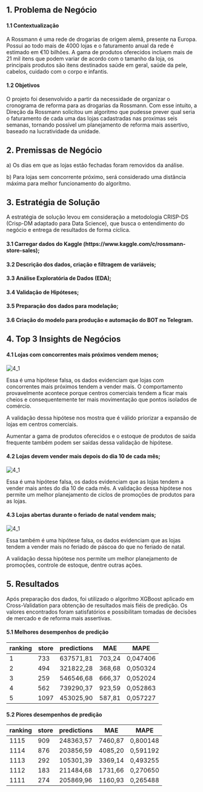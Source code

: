 <h2>1. Problema de Negócio</h2>
<h4>1.1 Contextualização</h4>
<p>A Rossmann é uma rede de drogarias de origem alemã, presente na Europa. Possui ao todo mais de 4000 lojas e o faturamento anual da rede é estimado em €10 bilhões. A gama de produtos oferecidos incluem mais de 21 mil itens que podem variar de acordo com o tamanho da loja, os principais produtos são itens destinados saúde em geral, saúde da pele, cabelos, cuidado com o corpo e infantis.</p>

<h4>1.2 Objetivos</h4>
<p>O projeto foi desenvolvido a partir da necessidade de organizar o cronograma de reforma para as drogarias da Rossmann. Com esse intuito, a Direção da Rossmann solicitou um algorítmo que pudesse prever qual seria o faturamento de cada uma das lojas cadastradas nas proximas seis semanas, tornando possível um planejamento de reforma mais assertivo, baseado na lucratividade da unidade.</p>

<h2>2. Premissas de Negócio</h2>
<p>a) Os dias em que as lojas estão fechadas foram removidos da análise.</p>
<p>b) Para lojas sem concorrente próximo, será considerado uma distância máxima para melhor funcionamento do algorítmo.</p>

<h2>3. Estratégia de Solução</h2>
<p>A estratégia de solução levou em consideração a metodologia CRISP-DS (Crisp-DM adaptado para Data Science), que busca o entendimento do negócio e entrega de resultados de forma cíclica.
<h4>3.1 Carregar dados do Kaggle (https://www.kaggle.com/c/rossmann-store-sales);</h4>
<h4>3.2 Descrição dos dados, criação e filtragem de variáveis;</h4>
<h4>3.3 Análise Exploratória de Dados (EDA);</h4>
<h4>3.4 Validação de Hipóteses;</h4>
<h4>3.5 Preparação dos dados para modelação;</h4>
<h4>3.6 Criação do modelo para produção e automação do BOT no Telegram.</h4>

<h2>4. Top 3 Insights de Negócios</h2>
<h4>4.1 Lojas com concorrentes mais próximos vendem menos;</h4>
<img align="center" alt="4_1" src="https://user-images.githubusercontent.com/86201991/177865941-b64f93d1-b1b5-40ff-84a5-475d768e2f6e.png" />
<p>Essa é uma hipótese falsa, os dados evidenciam que lojas com concorrentes mais próximos tendem a vender mais. O comportamento provavelmente acontece porque centros comerciais tendem a ficar mais cheios e consequentemente ter mais movimentação que pontos isolados de comércio.</p>
<p>A validação dessa hipótese nos mostra que é válido priorizar a expansão de lojas em centros comerciais. </p><p>Aumentar a gama de produtos oferecidos e o estoque de produtos de saída frequente também podem ser saídas dessa validação de hipótese.</p>

<h4>4.2 Lojas devem vender mais depois do dia 10 de cada mês;</h4>
<img align="center" alt="4_1" src="https://user-images.githubusercontent.com/86201991/177865973-bd6d75ce-6d39-474e-b3ba-9bbf632cdc80.png" />
<p>Essa é uma hipótese falsa, os dados evidenciam que as lojas tendem a vender mais antes do dia 10 de cada mês.
A validação dessa hipótese nos permite um melhor planejamento de ciclos de promoções de produtos para as lojas.</p>

<h4>4.3 Lojas abertas durante o feriado de natal vendem mais;</h4>
<img align="center" alt="4_1" src="https://user-images.githubusercontent.com/86201991/177865979-f7da41aa-573c-4823-b975-82d529251080.png" />
<p>Essa também é uma hipótese falsa, os dados evidenciam que as lojas tendem a vender mais no feriado de páscoa do que no feriado de natal.</p>
<p>A validação dessa hipótese nos permite um melhor planejamento de promoções, controle de estoque, dentre outras ações.</p>

<h2>5. Resultados</h4>

<p>Após preparação dos dados, foi utilizado o algorítmo XGBoost aplicado em Cross-Validation para obtenção de resultados mais fiéis de predição. Os valores encontrados foram satisfatórios e possibilitam tomadas de decisões de mercado e de reforma mais assertivas.</p>

<h4>5.1 Melhores desempenhos de predição</h4>

| ranking | store  |  predictions  | MAE | MAPE |
| ---- | ---- | ---- | ---- | ---- |
| 1 | 733 | 637571,81 | 703,24 | 0,047406 |
| 2 | 494 | 321822,28 | 368,68 | 0,050324 |
| 3 | 259 | 546546,68 | 666,37 | 0,052024 |
| 4 | 562 | 739290,37 | 923,59 | 0,052863 |
| 5 | 1097 | 453025,90 | 587,81 | 0,057227 |

<h4>5.2 Piores desempenhos de predição</h4>

| ranking | store | predictions | MAE | MAPE |
| --- | --- | --- | --- | --- |
| 1115 | 909 | 248363,57 | 7460,87 | 0,800148 |
| 1114 | 876 | 203856,59 | 4085,20 | 0,591192 |
| 1113 | 292 | 105301,39 | 3369,14 | 0,493255 |
| 1112 | 183 | 211484,68 | 1731,66 | 0,270650 |
| 1111 | 274 | 205869,96 | 1160,93 | 0,265488 |
